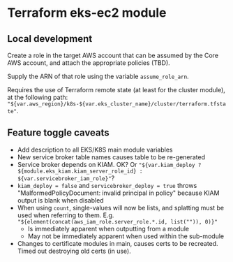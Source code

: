 # Terraform eks-ec2 module

## Local development

Create a role in the target AWS account that can be assumed by the Core AWS account, and attach the appropriate policies (TBD).

Supply the ARN of that role using the variable `assume_role_arn`.

Requires the use of Terraform remote state (at least for the cluster module), at the following path: `"${var.aws_region}/k8s-${var.eks_cluster_name}/cluster/terraform.tfstate"`.

## Feature toggle caveats

* Add description to all EKS/K8S main module variables
* New service broker table names causes table to be re-generated
* Service broker depends on KIAM. OK? Or `"${var.kiam_deploy ? ${module.eks_kiam.kiam_server_role_id} : ${var.servicebroker_iam_role}"`?
* `kiam_deploy = false` and `servicebroker_deploy = true` throws "MalformedPolicyDocument: invalid principal in policy" because KIAM output is blank when disabled
* When using `count`, single-values will now be lists, and splatting must be used when referring to them. E.g. `"${element(concat(aws_iam_role.server_role.*.id, list("")), 0)}"`
  * Is immediately apparent when outputting from a module
  * May not be immediately apparent when used within the sub-module
* Changes to certificate modules in main, causes certs to be recreated. Timed out destroying old certs (in use).
